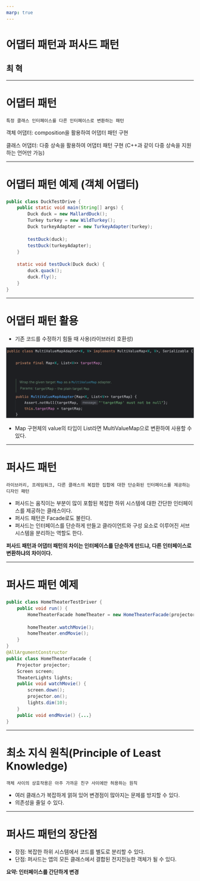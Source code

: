 ```yaml
---
marp: true
---
```


# 어댑터 패턴과 퍼사드 패턴

## 최 혁

---

# 어댑터 패턴

    특정 클래스 인터페이스를 다른 인터페이스로 변환하는 패턴

객체 어댑터: composition을 활용하여 어댑터 패턴 구현

클래스 어댑터: 다중 상속을 활용하여 어댑터 패턴 구현 (C++과 같이 다중 상속을 지원하는 언어만 가능)

---

# 어댑터 패턴 예제 (객체 어댑터)

```java
public class DuckTestDrive {
    public static void main(String[] args) {
        Duck duck = new MallardDuck();
        Turkey turkey = new WildTurkey();
        Duck turkeyAdapter = new TurkeyAdapter(turkey);

        testDuck(duck);
        testDuck(turkeyAdapter);
    }

    static void testDuck(Duck duck) {
        duck.quack();
        duck.fly();
    }
}
```

---

# 어댑터 패턴 활용

- 기존 코드를 수정하기 힘들 때 사용(라이브러리 호환성)

![Alt text](image.png)

- Map 구현체의 value의 타입이 List라면 MultiValueMap으로 변환하여 사용할 수 있다.

---

# 퍼사드 패턴

    라이브러리, 프레임워크, 다른 클래스의 복잡한 집합에 대한 단순화된 인터페이스를 제공하는 디자인 패턴

- 퍼사드는 움직이는 부분이 많이 포함된 복잡한 하위 시스템에 대한 간단한 인터페이스를 제공하는 클래스이다.
- 퍼사드 패턴은 Facade로도 불린다.
- 퍼사드는 인터페이스를 단순하게 만들고 클라이언트와 구성 요소로 이루어진 서브시스템을 분리하는 역할도 한다.

**퍼사드 패턴과 어댑터 패턴의 차이는 인터페이스를 단순하게 만드냐, 다른 인터페이스로 변환하냐의 차이이다.**

---

# 퍼사드 패턴 예제

```java
public class HomeTheaterTestDriver {
    public void run() {
        HomeTheaterFacade homeTheater = new HomeTheaterFacade(projector, screen, lights);

        homeTheater.watchMovie();
        homeTheater.endMovie();
    }
}
@AllArgumentConstructor
public class HomeTheaterFacade {
    Projector projector;
    Screen screen;
    TheaterLights lights;
    public void watchMovie() {
        screen.down();
        projector.on();
        lights.dim(10);
    }
    public void endMovie() {...}
}
```

---

# 최소 지식 원칙(Principle of Least Knowledge)

    객체 사이의 상호작용은 아주 가까운 친구 사이에만 허용하는 원칙

- 여러 클래스가 복잡하게 얽혀 있어 변경점이 많아지는 문제를 방지할 수 있다.
- 의존성을 줄일 수 있다.

---

# 퍼사드 패턴의 장단점

- 장점: 복잡한 하위 시스템에서 코드를 별도로 분리할 수 있다.
- 단점: 퍼사드는 앱의 모든 클래스에서 결합된 전지전능한 객체가 될 수 있다.

**요약: 인터페이스를 간단하게 변경**
